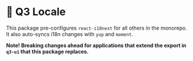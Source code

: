<h1>🏴󠁦󠁲󠁧󠁦󠁿 Q3 Locale</h1>
<p>This package pre-configures <code>react-i18next</code> for all others in the monorepo. It also auto-syncs i18n changes with <code>yup</code> and <code>moment</code>.</p>
<p><strong>Note! Breaking changes ahead for applications that extend the export in <code>q3-ui</code> that this package replaces.</strong></p>